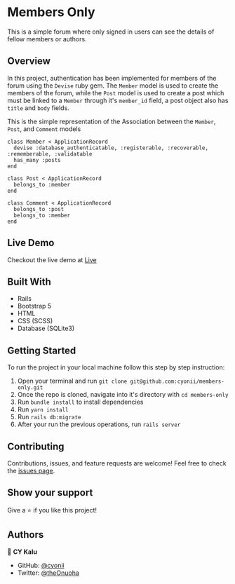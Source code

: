 # Members Only

This is a simple forum where only signed in users can see the details of fellow members or authors.

## Overview
In this project, authentication has been implemented for members of the forum using the `Devise` ruby gem. The `Member` model is used to create the members of the forum, while the `Post` model is used to create a post which must be linked to a `Member` through it's `member_id` field, a post object also has `title` and `body` fields.

This is the simple representation of the Association between the `Member`, `Post`, and `Comment` models
```
class Member < ApplicationRecord
  devise :database_authenticatable, :registerable, :recoverable, :rememberable, :validatable
  has_many :posts
end

class Post < ApplicationRecord
  belongs_to :member
end

class Comment < ApplicationRecord
  belongs_to :post
  belongs_to :member
end
```

## Live Demo
Checkout the live demo at [Live](https://clubcamp.herokuapp.com)

## Built With
- Rails
- Bootstrap 5
- HTML
- CSS (SCSS)
- Database (SQLite3)


## Getting Started
To run the project in your local machine follow this step by step instruction:
1. Open your terminal and run `git clone git@github.com:cyonii/members-only.git`
2. Once the repo is cloned, navigate into it's directory with `cd members-only`
3. Run `bundle install` to install dependencies
4. Run `yarn install`
5. Run `rails db:migrate`
6. After your run the previous operations, run `rails server`

## Contributing

Contributions, issues, and feature requests are welcome!
Feel free to check the [issues page](../../issues).

## Show your support

Give a ⭐️ if you like this project!

## Authors

👤 **CY Kalu**

- GitHub: [@cyonii](https://github.com/cyonii)
- Twitter: [@theOnuoha](https://twitter.com/theOnuoha)
